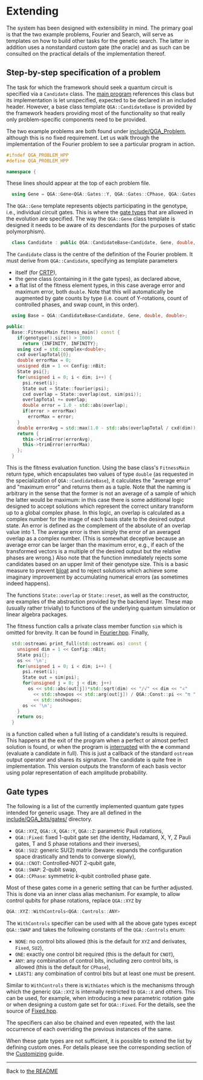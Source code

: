 # Extending

The system has been designed with extensibility in mind. The primary goal is that the two example problems, Fourier and Search, will serve as templates on how to build other tasks for the genetic search. The latter in addition uses a nonstandard custom gate (the oracle) and as such can be consulted on the practical details of the implementation thereof.

## Step-by-step specification of a problem

The task for which the framework should seek a quantum circuit is specified via a `Candidate` class. The [main program](https://github.com/vasekp/quantum-ga/blob/master/quantum.cpp) references this class but its implementation is let unspecified, expected to be declared in an included header. However, a base class template `QGA::CandidateBase` is provided by the framework headers providing most of the functionality so that really only problem-specific components need to be provided.

The two example problems are both found under [include/QGA_Problem](https://github.com/vasekp/quantum-ga/tree/master/include/QGA_Problem), although this is no fixed requirement. Let us walk through the implementation of the Fourier problem to see a particular program in action.

```c++
#ifndef QGA_PROBLEM_HPP
#define QGA_PROBLEM_HPP

namespace {
```
These lines should appear at the top of each problem file.

```c++
  using Gene = QGA::Gene<QGA::Gates::Y, QGA::Gates::CPhase, QGA::Gates::SWAP>;
```
The `QGA::Gene` template represents objects participating in the genotype, i.e., individual circuit gates. This is where the [gate types](#gate-types) that are allowed in the evolution are specified. The way the `QGA::Gene` class template is designed it needs to be aware of its descendants (for the purposes of static polymorphism).

```c++
  class Candidate : public QGA::CandidateBase<Candidate, Gene, double, double> {
```
The `Candidate` class is the centre of the definition of the Fourier problem. It must derive from `QGA::Candidate`, specifying as template parameters
* itself (for [CRTP](https://en.wikipedia.org/wiki/Curiously_recurring_template_pattern)),
* the gene class (containing in it the gate types), as declared above,
* a flat list of the fitness element types, in this case average error and maximum error, both `double`. Note that this will automatically be augmented by gate counts by type (i.e. count of Y-rotations, count of controlled phases, and swap count, in this order).

```c++
  using Base = QGA::CandidateBase<Candidate, Gene, double, double>;

public:
  Base::FitnessMain fitness_main() const {
    if(genotype().size() > 1000)
      return {INFINITY, INFINITY};
    using cxd = std::complex<double>;
    cxd overlapTotal{0};
    double errorMax = 0;
    unsigned dim = 1 << Config::nBit;
    State psi{};
    for(unsigned i = 0; i < dim; i++) {
      psi.reset(i);
      State out = State::fourier(psi);
      cxd overlap = State::overlap(out, sim(psi));
      overlapTotal += overlap;
      double error = 1.0 - std::abs(overlap);
      if(error > errorMax)
        errorMax = error;
    }
    double errorAvg = std::max(1.0 - std::abs(overlapTotal / cxd(dim)), 0.0);
    return {
      this->trimError(errorAvg),
      this->trimError(errorMax)
    };
  }
```
This is the fitness evaluation function. Using the base class's `FitnessMain` return type, which encapsulates two values of type `double` (as requested in the specialization of `QGA::CandidateBase`), it calculates the "average error" and "maximum error" and returns them as a tuple. Note that the naming is arbitrary in the sense that the former is not an average of a sample of which the latter would be maximum: in this case there is some additional logic designed to accept solutions which represent the correct unitary transform up to a global complex phase. In this logic, an overlap is calculated as a complex number for the image of each basis state to the desired output state. An error is defined as the complement of the absolute of an overlap value into 1. The average error is then simply the error of an averaged overlap as a complex number. (This is somewhat deceptive because an average error can be larger than the maximum error, e.g., if each of the transformed vectors is a multiple of the desired output but the relative phases are wrong.) Also note that the function immediately rejects some candidates based on an upper limit of their genotype size. This is a basic measure to prevent [bloat](http://cswww.essex.ac.uk/staff/poli/gp-field-guide/113Bloat.html) and to reject solutions which achieve some imaginary improvement by accumulating numerical errors (as sometimes indeed happens).

The functions `State::overlap` or `State::reset`, as well as the constructor, are examples of the abstraction provided by the backend layer. These map (usually rather trivially) to functions of the underlying quantum simulation or linear algebra packages.

The fitness function calls a private class member function `sim` which is omitted for brevity. It can be found in [Fourier.hpp](https://github.com/vasekp/quantum-ga/blob/master/include/QGA_Problem/Fourier.hpp). Finally,

```c++
  std::ostream& print_full(std::ostream& os) const {
    unsigned dim = 1 << Config::nBit;
    State psi{};
    os << '\n';
    for(unsigned i = 0; i < dim; i++) {
      psi.reset(i);
      State out = sim(psi);
      for(unsigned j = 0; j < dim; j++)
        os << std::abs(out[j])*std::sqrt(dim) << "/√" << dim << "∠"
          << std::showpos << std::arg(out[j]) / QGA::Const::pi << "π "
          << std::noshowpos;
      os << '\n';
    }
    return os;
  }
```
is a function called when a full listing of a candidate's results is required. This happens at the exit of the program when a perfect or almost perfect solution is found, or when the program is [interrupted](https://github.com/vasekp/quantum-ga/blob/readme/manual/Running.md#interruptions) with the **e** command (evaluate a candidate in full). This is just a callback of the standard `ostream` output operator and shares its signature. The candidate is quite free in implementation. This version outputs the transform of each basis vector using polar representation of each amplitude probability.

## Gate types

The following is a list of the currently implemented quantum gate types intended for generic usage. They are all defined in the [include/QGA_bits/gates/](https://github.com/vasekp/quantum-ga/tree/master/include/QGA_bits/gates/) directory.
* `QGA::XYZ`, `QGA::X`, `QGA::Y`, `QGA::Z`: parametric Pauli rotations,
* `QGA::Fixed`: fixed 1-qubit gate set (the identity, Hadamard, X, Y, Z Pauli gates, T and S phase rotations and their inverses),
* `QGA::SU2`: generic SU(2) matrix (beware: expands the configuration space drastically and tends to converge slowly),
* `QGA::CNOT`: Controlled-NOT 2-qubit gate,
* `QGA::SWAP`: 2-qubit swap,
* `QGA::CPhase`: symmetric *k*-qubit controlled phase gate.

Most of these gates come in a generic setting that can be further adjusted. This is done via an inner class alias mechanism. For example, to allow control qubits for phase rotations, replace `QGA::XYZ` by
```c++
QGA::XYZ::WithControls<QGA::Controls::ANY>
```
The `WithControls` specifier can be used with all the above gate types except `QGA::SWAP` and takes the following constants of the `QGA::Controls` enum:
* `NONE`: no control bits allowed (this is the default for `XYZ` and derivates, `Fixed`, `SU2`),
* `ONE`: exactly one control bit required (this is the default for `CNOT`),
* `ANY`: any combination of control bits, including zero control bits, is allowed (this is the default for `CPhase`),
* `LEAST1`: any combination of control bits but at least one must be present.

Similar to `WithControls` there is `WithGates` which is the mechanisms through which the generic `QGA::XYZ` is internally restricted to `QGA::X` and others. This can be used, for example, when introducing a new parametric rotation gate or when designing a custom gate set for `QGA::Fixed`. For the details, see the source of [Fixed.hpp](https://github.com/vasekp/quantum-ga/blob/master/include/QGA_bits/gates/Fixed.hpp).

The specifiers can also be chained and even repeated, with the last occurrence of each overriding the previous instances of the same.

When these gate types are not sufficient, it is possible to extend the list by defining custom ones. For details please see the corresponding section of the [Customizing](https://github.com/vasekp/quantum-ga/blob/readme/manual/Customizing.md#defining-custom-gate-types) guide.

- - -

Back to [the README](https://github.com/vasekp/quantum-ga/blob/readme/README.md)
